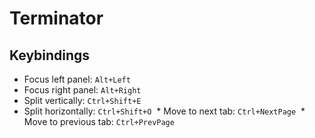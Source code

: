 Terminator
==========

Keybindings
-----------

  * Focus left panel: `Alt+Left`
  * Focus right panel: `Alt+Right`
  * Split vertically: `Ctrl+Shift+E`
  * Split horizontally: `Ctrl+Shift+O`
  * Move to next tab: `Ctrl+NextPage`
  * Move to previous tab: `Ctrl+PrevPage`

